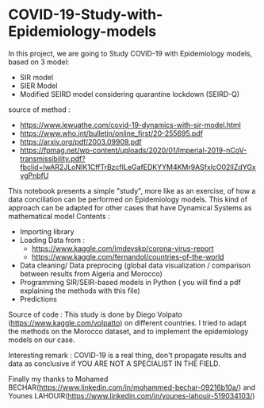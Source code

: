 # COVID-19-Study-with-Epidemiology-models

In this project, we are going to Study COVID-19 with Epidemiology models, based on 3 model:
- SIR model 
- SIER Model 
- Modified SEIRD model considering quarantine lockdown (SEIRD-Q)  

source of method : 
- https://www.lewuathe.com/covid-19-dynamics-with-sir-model.html
- https://www.who.int/bulletin/online_first/20-255695.pdf
- https://arxiv.org/pdf/2003.09909.pdf
- https://fpmag.net/wp-content/uploads/2020/01/Imperial-2019-nCoV-transmissibility.pdf?fbclid=IwAR2JLoNIK1CffTrBzcfILeGafEDKYYM4KMr9ASfxlcO02lIZdYGxvgPnbfU

This notebook presents a simple "study", more like as an exercise, of how a data conciliation can be performed on Epidemiology models. This kind of approach can be adapted for other cases that have Dynamical Systems as mathematical model Contents :

- Importing library
- Loading Data from :
  * https://www.kaggle.com/imdevskp/corona-virus-report
  * https://www.kaggle.com/fernandol/countries-of-the-world
- Data cleaning/ Data preprocing (global data visualization / comparison between results from Algeria and Morocco)
- Programming SIR/SEIR-based models in Python ( you will find a pdf explaining the methods with this file)
- Predictions


Source of code : This study is done by Diego Volpato (https://www.kaggle.com/volpatto) on different countries. I tried to adapt the methods on the Morocco dataset, and to implement the epidemiology models on our case.

Interesting remark : COVID-19 is a real thing, don't propagate results and data as conclusive if YOU ARE NOT A SPECIALIST IN THE FIELD.

Finally my thanks to Mohamed BECHAR(https://www.linkedin.com/in/mohammed-bechar-09216b10a/) and Younes LAHOUIR(https://www.linkedin.com/in/younes-lahouir-519034103/)
